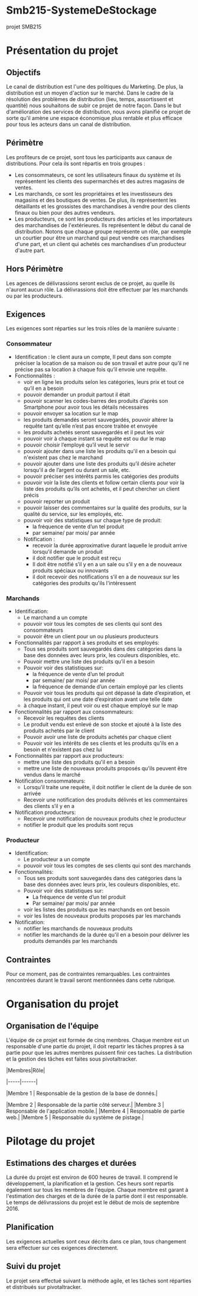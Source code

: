 # Smb215-SystemeDeStockage
projet SMB215

# Présentation du projet
## Objectifs
Le canal de distribution est l'une des politiques du Marketing. De plus, la distribution est un moyen d'action sur le marché. Dans le cadre de la résolution des problèmes de distribution (lieu, temps, assortissent et quantité) nous souhaitons de subir ce projet de notre façon. Dans le but d'amélioration des services de distribution, nous avons planifié ce projet de sorte qu'il amène une espace économique plus rentable et plus efficace pour tous les acteurs dans un canal de distribution.

## Périmètre
Les profiteurs de ce projet, sont tous les participants aux canaux de distributions. Pour cela ils sont répartis en trois groupes :
- Les consommateurs, ce sont les utilisateurs finaux du système et ils représentent les clients des supermarchés et des autres magasins de ventes.
- Les marchands, ce sont les propriétaires et les investisseurs des magasins et des boutiques de ventes. De plus, ils représentent les détaillants et les grossistes des marchandises à vendre pour des clients finaux ou bien pour des autres vendeurs.
- Les producteurs, ce sont les producteurs des articles et les importateurs des marchandises de l'extérieures. Ils représentent le début du canal de distribution.
Notons que chaque groupe représente un rôle, par exemple un courtier pour être un marchand qui peut vendre ces marchandises d'une part, et un client qui achetés ces marchandises d'un producteur d'autre part.

## Hors Périmètre
Les agences de délivrassions seront exclus de ce projet, au quelle ils n'auront aucun rôle. La délivrassions doit être effectuer par les marchands ou par les producteurs.

## Exigences
Les exigences sont réparties sur les trois rôles de la manière suivante :

### Consommateur
- Identification : le client aura un compte, Il peut dans son compte préciser la location de sa maison ou de son travail et autre pour qu’il ne précise pas sa location à chaque fois qu’il envoie une requête.
- Fonctionnalités :
    - voir en ligne les produits selon les catégories, leurs prix et tout ce qu’il en a besoin
    - pouvoir demander un produit partout il était
    - pouvoir scanner les codes-barres des produits d’après son Smartphone pour avoir tous les détails nécessaires
    - pouvoir envoyer sa location sur le map
    - les produits demandés seront sauvegardés, pouvoir altérer la requête tant qu’elle n’est pas encore traitée et envoyée 
    - les produits achetés seront sauvegardés et il peut les voir
    - pouvoir voir à chaque instant sa requête est ou dur le map
    - pouvoir choisir l’employé qu’il veut le servir
    - pouvoir ajouter dans une liste les produits qu'il en a besoin qui n'existent pas chez le marchand
    - pouvoir ajouter dans une liste des produits qu’il désire acheter lorsqu’il a de l’argent ou durant un sale, etc. 
    - pouvoir préciser ses intérêts parmis les catégories des produits
    - pouvoir voir la liste des clients et follow certain clients pour voir la liste des produits qu’ils ont achetés, et il peut chercher un client précis
    - pouvoir reporter un produit
    - pouvoir laisser des commentaires sur la qualité des produits, sur la qualité du service, sur les employés, etc.
    - pouvoir voir des statistiques sur chaque type de produit:
        - la fréquence de vente d’un tel produit
        - par semaine/ par mois/ par année
    - Notification :
        - recevoir la durée approximative durant laquelle le produit arrive lorsqu'il demande un produit
        - il doit notifier que le produit est reçu
        - Il doit être notifié s’il y en a un sale ou s’il y en a de nouveaux produits spéciaux ou innovants
        - il doit recevoir des notifications s’il en a de nouveaux sur les catégories des produits qu'ils l'intéressent
         
### Marchands
- Identification:
    - Le marchand a un compte
    - pouvoir voir tous les comptes de ses clients qui sont des consommateurs
    - pouvoir être un client pour un ou plusieurs producteurs
- Fonctionnalités par rapport à ses produits et ses employés:
    - Tous ses produits sont sauvegardés dans des catégories dans la base des données avec leurs prix, les couleurs disponibles, etc.
    - Pouvoir mettre une liste des produits qu’il en a besoin
    - Pouvoir voir des statistiques sur:
        - la fréquence de vente d’un tel produit
        - par semaine/ par mois/ par année
        - la fréquence de demande d’un certain employé par les clients
    - Pouvoir voir tous les produits qui ont dépassé la date d’expiration, et les produits qui ont une date d’expiration avant une telle date
    - à chaque instant, il peut voir ou est chaque employé sur le map
- Fonctionnalités par rapport aux consommateurs:
    - Recevoir les requêtes des clients
    - Le produit vendu est enlevé de son stocke et ajouté à la liste des produits achetés par le client
    - Pouvoir avoir une liste de produits achetés par chaque client
    - Pouvoir voir les intérêts de ses clients et les produits qu'ils en a besoin et n'existent pas chez lui
- Fonctionnalités par rapport aux producteurs:
    - mettre une liste des produits qu'il en a besoin
    - mettre une liste de nouveaux produits proposés qu'ils peuvent être vendus dans le marché
- Notification consommateurs:
    - Lorsqu’il traite une requête, il doit notifier le client de la durée de son arrivée
    - Recevoir une notification des produits délivrés et les commentaires des clients s’il y en a
- Notification producteurs:
    - Recevoir une notification de nouveaux produits chez le producteur
    - notifier le produit que les produits sont reçus

### Producteur
- Identification:
    - Le producteur a un compte
    - pouvoir voir tous les comptes de ses clients qui sont des marchands
- Fonctionnalités:
    - Tous ses produits sont sauvegardés dans des catégories dans la base des données avec leurs prix, les couleurs disponibles, etc.
    - Pouvoir voir des statistiques sur:
        - La fréquence de vente d’un tel produit
        - Par semaine/ par mois/ par année
    - voir les listes des produits que les marchands en ont besoin
    - voir les listes de nouveaux produits proposés par les marchands
- Notification:
    - notifier les marchands de nouveaux produits
    - notifier les marchands de la durée qu'il en a besoin pour délivrer les produits demandés par les marchands

## Contraintes
Pour ce moment, pas de contraintes remarquables. Les contraintes rencontrées durant le travail seront mentionnées dans cette rubrique.

# Organisation du projet

## Organisation de l'équipe
L'équipe de ce projet est formée de cinq membres. Chaque membre est un responsable d'une partie du projet, il doit repartir les tâches propres à sa partie pour que les autres membres puissent finir ces taches. La distribution et la gestion des tâches est faites sous pivotaltracker.

|Membres|Rôle|

|-----|------|

|Membre 1 | Responsable de la gestion de la base de donnés.|

|Membre 2 | Responsable de la partie côté serveur.|
|Membre 3 | Responsable de l'application mobile.|
|Membre 4 | Responsable de partie web.|
|Membre 5 | Responsable du système de pistage.|

# Pilotage du projet

## Estimations des charges et durées
La durée du projet est environ de 600 heures de travail. Il comprend le développement, la planification et la gestion. Ces heurs sont repartis également sur tous les membres de l'équipe. Chaque membre est garant à l'estimation des charges et de la durée de la partie dont il est responsable.
Le temps de délivrassions du projet est le début de mois de septembre 2016.

## Planification
Les exigences actuelles sont ceux décrits dans ce plan, tous changement sera effectuer sur ces exigences directement. 

## Suivi du projet
Le projet sera effectué suivant la méthode agile, et les tâches sont réparties et distribués sur pivotaltracker.
